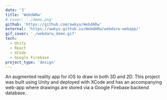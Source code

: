 ```yaml
---
date: '3'
title: 'WebdARw'
# cover: './demo.png'
github: 'https://github.com/awkyu/WebdARw'
external: 'https://awkyu.github.io/WebdARw/webdarw-webapp/'
gif_cover: './webdarw_demo.gif'
tech:
  - Unity
  - React
  - XCode
  - Google Firebase
project_type: 'design'
---
```


An augmented reality app for iOS to draw in both 3D and 2D. This project was built using Unity and deployed with XCode and has an accompanying web-app where drawings are stored via a Google Firebase backend database.
